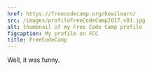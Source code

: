 ```yaml
---
href: https://freecodecamp.org/howilearn/
src: /images/profiloFreeCodeCamp2017.v01.jpg
alt: thumbnail of my Free Code Camp profile
figcaption: My profile on FCC
title: FreeCodeCamp
---
```

Well, it was funny.
